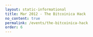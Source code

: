 ```yaml
---
layout: static-informational
title: Mar 2012 - The Bitcoinica Hack
no_content: true
permalink: /events/the-bitcoinica-hack
order: 6
---
```

